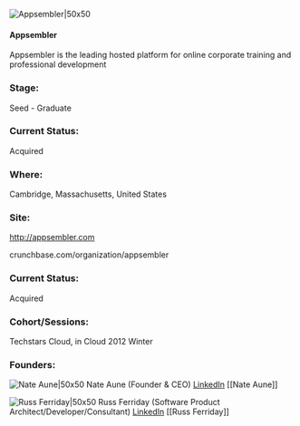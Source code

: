 

![Appsembler|50x50](https://apimg.techstars.com/connect/images/image_files/5589d559883a9c309a000005/original/Appsembler.png)

#### Appsembler
Appsembler is the leading hosted platform for online corporate training and professional development

### Stage: 
Seed - Graduate 

### Current Status: 
Acquired

### Where:
Cambridge, Massachusetts, United States

### Site:
http://appsembler.com



crunchbase.com/organization/appsembler

### Current Status: 
Acquired

### Cohort/Sessions: 
Techstars Cloud, in Cloud 2012 Winter

### Founders: 

![Nate Aune|50x50](https://apimg.techstars.com/connect/images/image_files/56e27115a93e9fbed100000e/original/nate-headshot-cropped.jpeg) Nate Aune (Founder & CEO) [LinkedIn](https://linkedin.com/in/natea) [[Nate Aune]]

![Russ Ferriday|50x50](https://s3.amazonaws.com/photos.angel.co/users/181858-medium_jpg?1349284777) Russ Ferriday (Software Product Architect/Developer/Consultant) [LinkedIn](https://linkedin.com/in/russ-ferriday-087517) [[Russ Ferriday]]


